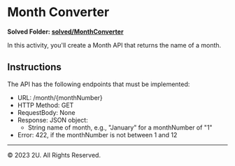 # Month Converter

**Solved Folder: [solved/MonthConverter](./solved/MonthConverter)**

In this activity, you'll create a Month API that returns the name of a month.

## Instructions

The API has the following endpoints that must be implemented:

* URL: /month/{monthNumber}
* HTTP Method: GET
* RequestBody: None
* Response: JSON object:
  * String name of month, e.g., "January" for a monthNumber of "1"
* Error: 422, if the monthNumber is not between 1 and 12

---

© 2023 2U. All Rights Reserved.
